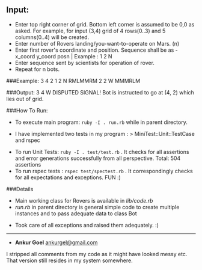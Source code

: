 ## Input:
- Enter top right corner of grid. Bottom left corner is assumed to be 0,0 as asked. For example, for input (3,4) grid of 4 rows(0..3) and 5 columns(0..4) will be created.
- Enter number of Rovers landing/you-want-to-operate on Mars. (n)
- Enter first rover's coordinate and position. Sequence shall be as - x\_coord y\_coord posn | Example : 1 2 N
- Enter sequence sent by scientists for operation of rover. 
- Repeat for n bots.

###Example: 
3 4
2
1 2 N 
RMLMMRM
2 2 W 
MMMRLM

###Output: 
3 4 W
DISPUTED SIGNAL! Bot is instructed to go at (4, 2) which lies out of grid.

###How To Run: 
- To execute main program: `ruby -I . run.rb` while in parent directory. 
* I have implemented two tests in my program : > MiniTest::Unit::TestCase and rspec
- To run Unit Tests: `ruby -I . test/test.rb` . It checks for all assertions and error generations successfully from all perspective. Total: 504 assertions
- To run rspec tests : `rspec test/spectest.rb` . It correspondingly checks for all expectations and exceptions. FUN :)

###Details
- Main working class for Rovers is available in _lib/code.rb_ 
- _run.rb_ in parent directory is general simple code to create multiple instances and to pass adequate data to class Bot

* Took care of all exceptions and raised them adequately.  :)
* * * 
- __Ankur Goel__
<ankurgel@gmail.com>

I stripped all comments from my code as it might have looked messy etc. That version still resides in my system somewhere. 
